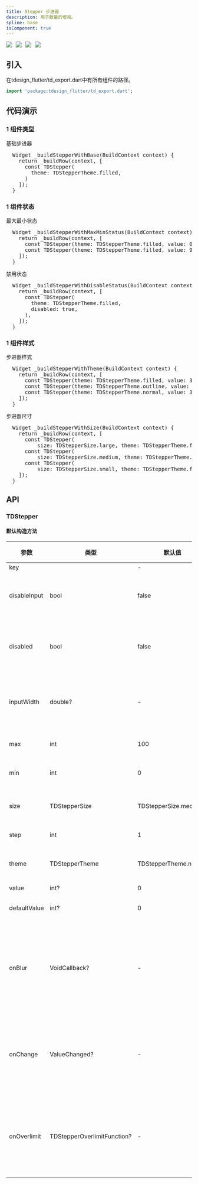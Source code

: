 ```yaml
---
title: Stepper 步进器
description: 用于数量的增减。
spline: base
isComponent: true
---
```


<span class="coverages-badge" style="margin-right: 10px"><img src="https://img.shields.io/badge/coverages%3A%20lines-100%25-blue" /></span><span class="coverages-badge" style="margin-right: 10px"><img src="https://img.shields.io/badge/coverages%3A%20functions-100%25-blue" /></span><span class="coverages-badge" style="margin-right: 10px"><img src="https://img.shields.io/badge/coverages%3A%20statements-100%25-blue" /></span><span class="coverages-badge" style="margin-right: 10px"><img src="https://img.shields.io/badge/coverages%3A%20branches-83%25-blue" /></span>
## 引入

在tdesign_flutter/td_export.dart中有所有组件的路径。

```dart
import 'package:tdesign_flutter/td_export.dart';
```

## 代码演示

### 1 组件类型

基础步进器
                  
<td-code-block panel="Dart">

  <pre slot="Dart" lang="javascript">
  Widget _buildStepperWithBase(BuildContext context) {
    return _buildRow(context, [
      const TDStepper(
        theme: TDStepperTheme.filled,
      )
    ]);
  }</pre>

</td-code-block>
                                        
### 1 组件状态

最大最小状态
                  
<td-code-block panel="Dart">

  <pre slot="Dart" lang="javascript">
  Widget _buildStepperWithMaxMinStatus(BuildContext context) {
    return _buildRow(context, [
      const TDStepper(theme: TDStepperTheme.filled, value: 0, min: 0),
      const TDStepper(theme: TDStepperTheme.filled, value: 999, max: 999),
    ]);
  }</pre>

</td-code-block>
                                        

禁用状态
                  
<td-code-block panel="Dart">

  <pre slot="Dart" lang="javascript">
  Widget _buildStepperWithDisableStatus(BuildContext context) {
    return _buildRow(context, [
      const TDStepper(
        theme: TDStepperTheme.filled,
        disabled: true,
      ),
    ]);
  }</pre>

</td-code-block>
                                        
### 1 组件样式

步进器样式
                  
<td-code-block panel="Dart">

  <pre slot="Dart" lang="javascript">
  Widget _buildStepperWithTheme(BuildContext context) {
    return _buildRow(context, [
      const TDStepper(theme: TDStepperTheme.filled, value: 3),
      const TDStepper(theme: TDStepperTheme.outline, value: 3),
      const TDStepper(theme: TDStepperTheme.normal, value: 3),
    ]);
  }</pre>

</td-code-block>
                                        

步进器尺寸
                  
<td-code-block panel="Dart">

  <pre slot="Dart" lang="javascript">
  Widget _buildStepperWithSize(BuildContext context) {
    return _buildRow(context, [
      const TDStepper(
          size: TDStepperSize.large, theme: TDStepperTheme.filled, value: 3),
      const TDStepper(
          size: TDStepperSize.medium, theme: TDStepperTheme.filled, value: 3),
      const TDStepper(
          size: TDStepperSize.small, theme: TDStepperTheme.filled, value: 3),
    ]);
  }</pre>

</td-code-block>
                                        


## API
### TDStepper
#### 默认构造方法

| 参数 | 类型 | 默认值 | 说明 |
| --- | --- | --- | --- |
| key |  | - |  |
| disableInput | bool | false | 禁用输入框 |
| disabled | bool | false | 禁用全部操作 |
| inputWidth | double? | - | 禁用全部操作 |
| max | int | 100 | 最大值 |
| min | int | 0 | 最小值 |
| size | TDStepperSize | TDStepperSize.medium | 组件尺寸 |
| step | int | 1 | 步长 |
| theme | TDStepperTheme | TDStepperTheme.normal | 组件风格 |
| value | int? | 0 | 值 |
| defaultValue | int? | 0 | 默认值 |
| onBlur | VoidCallback? | - | 输入框失去焦点时触发 |
| onChange | ValueChanged<int>? | - | 数值发生变更时触发 |
| onOverlimit | TDStepperOverlimitFunction? | - | 数值超出限制时触发 |


  